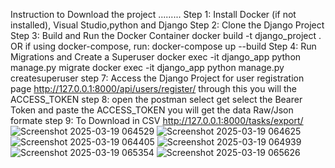 Instruction to Download the project .........
Step 1: Install Docker (if not installed), Visual Studio,python and Django 
Step 2: Clone the Django Project 
Step 3: Build and Run the Docker Container
docker build -t django_project .
OR if using docker-compose, run:
docker-compose up --build
Step 4: Run Migrations and Create a Superuser
docker exec -it django_app python manage.py migrate
docker exec -it django_app python manage.py createsuperuser
step 7: Access the Django Project for user registration page http://127.0.0.1:8000/api/users/register/
through this you will the ACCESS_TOKEN
step 8: open the postman 
select get
select the Bearer Token and paste the ACCESS_TOKEN
you will get the data Raw/Json formate
step 9: To Download in CSV 
http://127.0.0.1:8000/tasks/export/
![Screenshot 2025-03-19 064529](https://github.com/user-attachments/assets/f2da4916-e2c4-4188-a2dd-c8e413266d40)
![Screenshot 2025-03-19 064625](https://github.com/user-attachments/assets/ad6fdb83-d880-4338-aa7e-7b9659fdc8bb)
![Screenshot 2025-03-19 064405](https://github.com/user-attachments/assets/8c399f1f-2987-40b5-b0ff-34a3bc6b8884)
![Screenshot 2025-03-19 064939](https://github.com/user-attachments/assets/03cae350-150c-45c7-946c-b6c11d4f50a3)
![Screenshot 2025-03-19 065354](https://github.com/user-attachments/assets/4b047b85-0dd1-4433-acbc-f5a885c75c31)
![Screenshot 2025-03-19 065626](https://github.com/user-attachments/assets/0c5ab715-a77a-49ba-a6dd-aecc65611c1f)
